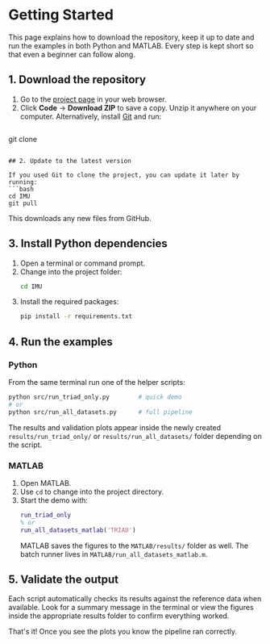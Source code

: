 # Getting Started

This page explains how to download the repository, keep it up to date and run the examples in both Python and MATLAB. Every step is kept short so that even a beginner can follow along.

## 1. Download the repository

1. Go to the [project page](https://github.com/.../IMU) in your web browser.
2. Click **Code** → **Download ZIP** to save a copy.
   Unzip it anywhere on your computer.
   Alternatively, install [Git](https://git-scm.com/) and run:
   ```bash
git clone <repo-url>
```

## 2. Update to the latest version

If you used Git to clone the project, you can update it later by running:
```bash
cd IMU
git pull
```
This downloads any new files from GitHub.

## 3. Install Python dependencies

1. Open a terminal or command prompt.
2. Change into the project folder:
   ```bash
   cd IMU
   ```
3. Install the required packages:
   ```bash
   pip install -r requirements.txt
   ```

## 4. Run the examples

### Python

From the same terminal run one of the helper scripts:
```bash
python src/run_triad_only.py        # quick demo
# or
python src/run_all_datasets.py      # full pipeline
```
The results and validation plots appear inside the newly created `results/run_triad_only/` or `results/run_all_datasets/` folder depending on the script.

### MATLAB

1. Open MATLAB.
2. Use `cd` to change into the project directory.
3. Start the demo with:
   ```matlab
   run_triad_only
   % or
   run_all_datasets_matlab('TRIAD')
   ```
   MATLAB saves the figures to the `MATLAB/results/` folder as well. The batch runner lives in `MATLAB/run_all_datasets_matlab.m`.

## 5. Validate the output

Each script automatically checks its results against the reference data when available. Look for a summary message in the terminal or view the figures inside the appropriate results folder to confirm everything worked.

That's it! Once you see the plots you know the pipeline ran correctly.
